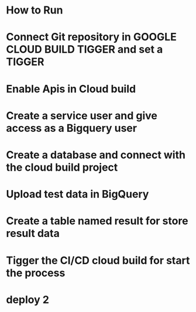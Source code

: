 # How to Run
# Connect Git repository in GOOGLE CLOUD BUILD TIGGER and set a TIGGER
# Enable Apis in Cloud build 
# Create a service user and give access as a Bigquery user
# Create a database and connect with the cloud build project
# Upload test data in BigQuery
# Create a table named result for store result data
# Tigger the CI/CD cloud build for start the process
# deploy 2

